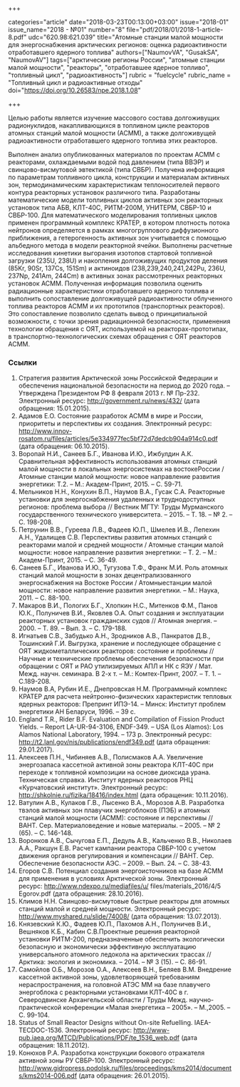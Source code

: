 +++

categories="article"
date="2018-03-23T00:13:00+03:00"
issue="2018-01"
issue_name="2018 - №01"
number="8"
file="pdf/2018/01/2018-1-article-8.pdf"
udc="620.98:621.039"
title="Атомные станции малой мощности для энергоснабжения арктических регионов: оценка радиоактивности отработавшего ядерного топлива"
authors=["NaumovVA", "GusakSA", "NaumovAV"]
tags=["арктические регионы России", "атомные станции малой мощности", "реакторы", "отработавшее ядерное топливо", "топливный цикл", "радиоактивность"]
rubric = "fuelcycle"
rubric_name = "Топливный цикл и радиоактивные отходы"
doi="https://doi.org/10.26583/npe.2018.1.08"

+++

Целью работы является изучение массового состава долгоживущих радионуклидов, накапливающихся в топливном цикле реакторов атомных станций малой мощности (АСММ), а также долгоживущей радиоактивности отработавшего ядерного топлива этих реакторов.

Выполнен анализ опубликованных материалов по проектам АСММ с реакторами, охлаждаемыми водой под давлением (типа ВВЭР) и свинцово-висмутовой эвтектикой (типа СВБР). Получена информация по параметрам топливного цикла, конструкции и материалам активных зон, термодинамическим характеристикам теплоносителей первого контура реакторных установок различного типа. Разработаны математические модели топливных циклов активных зон реакторных установок типа АБВ, КЛТ-40С, РИТМ-200М, УНИТЕРМ, СВБР-10 и СВБР-100. Для математического моделирования топливных циклов применен программный комплекс КРАТЕР, в котором плотность потока нейтронов определяется в рамках многогруппового диффузионного приближения, а гетерогенность активных зон учитывается с помощью альбедного метода в модели реакторной ячейки. Выполнены расчетные исследования кинетики выгорания изотопов стартовой топливной загрузки (235U, 238U) и накопления долгоживущих продуктов деления (85Kr, 90Sr, 137Cs, 151Sm) и актиноидов (238,239,240,241,242Pu, 236U, 237Np, 241Am, 244Cm) в активных зонах рассмотренных реакторных установок АСММ. Полученная информация позволила оценить радиационные характеристики отработавшего ядерного топлива и выполнить сопоставление долгоживущей радиоактивности облученного топлива реакторов АСММ и их прототипов (транспортных реакторов). Это сопоставление позволило сделать вывод о принципиальной возможности, с точки зрения радиационной безопасности, применения технологии обращения с ОЯТ, используемой на реакторах-прототипах, в транспортно-технологических схемах обращения с ОЯТ реакторов АСММ.

### Ссылки

1. Стратегия развития Арктической зоны Российской Федерации и обеспечения национальной безопасности на период до 2020 года. – Утверждена Президентом РФ 8 февраля 2013 г. № Пр-232. Электронный ресурс: http://government.ru/news/432/ (дата обращения: 15.01.2015).
2. Адамов Е.О. Состояние разработок АСММ в мире и России, приоритеты и перспективы их создания. Электронный ресурс: http://www.innov-rosatom.ru/files/articles/5e334977fec5bf72d7dedcb904a914c0.pdf (дата обращения: 06.10.2015).
3. Воропай Н.И., Санеев Б.Г., Иванова И.Ю., Ижбулдин А.К. Сравнительная эффективность использования атомных станций малой мощности в локальных энергосистемах на востокеРоссии / Атомные станции малой мощности: новое направление развития энергетики: Т.2. – М.: Академ-Принт, 2015. – С. 59-71.
4. Мельников Н.Н., Конухин В.П., Наумов В.А., Гусак С.А. Реакторные установки для энергоснабжения удаленных и труднодоступных регионов: проблема выбора // Вестник МГТУ: Труды Мурманского государственного технического университета. – 2015. – Т. 18. – № 2. – С. 198-208.
5. Петрунин В.В., Гуреева Л.В., Фадеев Ю.П., Шмелев И.В., Лепехин А.Н., Удалищев С.В. Перспективы развития атомных станций с реакторами малой и средней мощности / Атомные станции малой мощности: новое направление развития энергетики: – Т. 2. – М.: Академ-Принт, 2015. – С. 36-49.
6. Санеев Б.Г., Иванова И.Ю., Тугузова Т.Ф., Франк М.И. Роль атомных станций малой мощности в зонах децентрализованного энергоснабжения на Востоке России / Атомныестанции малой мощности: новое направление развития энергетики. – М.: Наука, 2011. – С. 88-100.
7. Макаров В.И., Пологих Б.Г., Хлопкин Н.С., Митенков Ф.М., Панов Ю.К., Полуничев В.И., Яковлев О.А. Опыт создания и эксплуатации реакторных установок гражданских судов // Атомная энергия. – 2000. – Т. 89. – Вып. 3. – С. 179-188.
8. Игнатьев С.В., Забудько А.Н., Зродников А.В., Панкратов Д.В., Тошинский Г.И. Выгрузка, хранение и последующее обращение с ОЯТ жидкометаллических реакторов: состояние и проблемы // Научные и технические проблемы обеспечения безопасности при обращении с ОЯТ и РАО утилизируемых АПЛ и НК с ЯЭУ / Мат. Межд. научн. семинара. В 2-х т. – М.: Комтех-Принт, 2007. – Т. 1. – С.189-208.
9. Наумов В.А, Рубин И.Е., Днепровская Н.М. Программный комплекс КРАТЕР для расчета нейтронно-физических характеристик тепловых ядерных реакторов: Препринт ИПЭ-14. – Минск: Институт проблем энергетики АН Беларуси, 1996. – 39 с.
10. England T.R., Rider B.F. Evaluation and Compilation of Fission Product Yields. – Report LA-UR-94-3106, ENDF-349. – USA (Los Alamos): Los Alamos National Laboratory, 1994. – 173 р. Электронный ресурс: http://t2.lanl.gov/nis/publications/endf349.pdf (дата обращения: 29.01.2017).
11. Алексеев П.Н., Чибиняев А.В., Полисмаков А.А. Увеличение энергозапаса кассетной активной зоны реактора КЛТ-40С при переходе к топливной композиции на основе диоксида урана. Техническая справка. Институт ядерных реакторов РНЦ «Курчатовский институт». Электронный ресурс: http://shkolnie.ru/fizika/18416/index.html (дата обращения: 10.11.2016).
12. Ватулин А.В., Кулаков Г.В., Лысенко В.А., Морозов А.В. Разработка твэлов активных зон плавучих энергоблоков (ПЭБ) и атомных станций малой мощности (АСММ): состояние и перспективы // ВАНТ. Сер. Материаловедение и новые материалы. – 2005. – № 2 (65). – С. 146-148.
13. Воронков А.В., Сычугова Е.П., Дедуль А.В., Кальченко В.В., Николаев А.А., Ракшун Е.В. Расчет кампании реактора СВБР-100 с учетом движения органов регулирования и компенсации // ВАНТ. Сер. Обеспечение безопасности АЭС. – 2009. – Вып. 24. – С. 38-43.
14. Егоров С.В. Потенциал создания энергоисточников на базе АСММ для применения в условиях Арктической зоны. Электронный ресурс: http://www.ndexpo.ru/mediafiles/u/ files/materials_2016/4/5 Egorov.pdf (дата обращения: 28.10.2016).
15. Климов Н.Н. Свинцово-висмутовые быстрые реакторы для атомных станций малой и средней мощности. Электронный ресурс: http://www.myshared.ru/slide/74008/ (дата обращения: 13.07.2013).
16. Князевский К.Ю., Фадеев Ю.П., Пахомов А.Н., Полуничев В.И., Вешняков К.Б., Кабин С.В.Проектные решения реакторной установки РИТМ-200, предназначенные обеспечить экологически безопасную и экономически эффективную эксплуатацию универсального атомного ледокола на арктических трассах // Арктика: экология и экономика. – 2014. – № 3 (15). – С. 86-91.
17. Самойлов О.Б., Морозов О.А., Алексеев В.Н., Беляев В.М. Внедрение кассетной активной зоны, удовлетворяющей требованиям нераспространения, на головной АТЭС ММ на базе плавучего энергоблока с реакторными установками КЛТ-40С в г. Северодвинске Архангельской области / Труды Межд. научно-практической конференции «Малая энергетика – 2005». – М.,2005. – С. 99-104.
18. Status of Small Reactor Designs without On-site Refuelling. IAEA-TECDOC-1536. Электронный ресурс: http://www-pub.iaea.org/MTCD/Publications/PDF/te_1536_web.pdf (дата обращения: 18.11.2012).
19. Конюхов Р.А. Разработка конструкции бокового отражателя активной зоны РУ СВБР-100. Электронный ресурс: http://www.gidropress.podolsk.ru/files/proceedings/kms2014/documents/kms2014-006.pdf (дата обращения: 26.01.2015).
